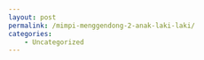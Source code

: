 ```yaml
---
layout: post
permalink: /mimpi-menggendong-2-anak-laki-laki/
categories:
    - Uncategorized
---
```


